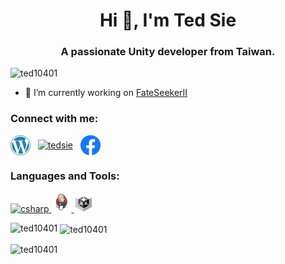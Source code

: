 <h1 align="center">Hi 👋, I'm Ted Sie</h1>
<h3 align="center">A passionate Unity developer from Taiwan.</h3>

<p align="left"> <img src="https://komarev.com/ghpvc/?username=ted10401&label=Profile%20views&color=0e75b6&style=flat" alt="ted10401" /> </p>

- 🔭 I’m currently working on [FateSeekerII](https://store.steampowered.com/app/1559390/_/)

<h3 align="left">Connect with me:</h3>
<p align="left">
<a href="https://tedsieblog.wordpress.com/" target="blank"><img align="center" src="./Icons/wordpress.png" alt="tedsie" height="32" /></a>&nbsp;&nbsp;
<a href="https://linkedin.com/in/tedsie" target="blank"><img align="center" src="./Icons/linkedin.png" alt="tedsie" height="32" /></a>&nbsp;&nbsp;
<a href="https://fb.com/tedsieblog" target="blank"><img align="center" src="./Icons/facebook.png" alt="tedsieblog" height="32" /></a>
</p>

<h3 align="left">Languages and Tools:</h3>
<p align="left"> <a href="https://www.w3schools.com/cs/" target="_blank" rel="noreferrer"> <img src="./Icons/c#.png" alt="csharp" width="32" height="32"/> </a> <a href="https://www.jenkins.io" target="_blank" rel="noreferrer"> <img src="./Icons/jenkins.png" alt="jenkins" width="32" height="32"/> </a> <a href="https://unity.com/" target="_blank" rel="noreferrer"> <img src="./Icons/unity.png" alt="unity" width="32" height="32"/> </a> </p>

<p><img align="left" src="https://github-readme-stats.vercel.app/api/top-langs?username=ted10401&show_icons=true&locale=en&layout=compact" alt="ted10401" /></p>

<p>&nbsp;<img align="center" src="https://github-readme-stats.vercel.app/api?username=ted10401&show_icons=true&locale=en" alt="ted10401" /></p>

<p><img align="center" src="https://github-readme-streak-stats.herokuapp.com/?user=ted10401&" alt="ted10401" /></p>

<!--
**ted10401/ted10401** is a ✨ _special_ ✨ repository because its `README.md` (this file) appears on your GitHub profile.

Here are some ideas to get you started:

- 🔭 I’m currently working on ...
- 🌱 I’m currently learning ...
- 👯 I’m looking to collaborate on ...
- 🤔 I’m looking for help with ...
- 💬 Ask me about ...
- 📫 How to reach me: ...
- 😄 Pronouns: ...
- ⚡ Fun fact: ...
-->
